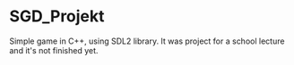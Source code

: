 # SGD_Projekt
Simple game in C++, using SDL2 library. It was project for a school lecture and it's not finished yet.
